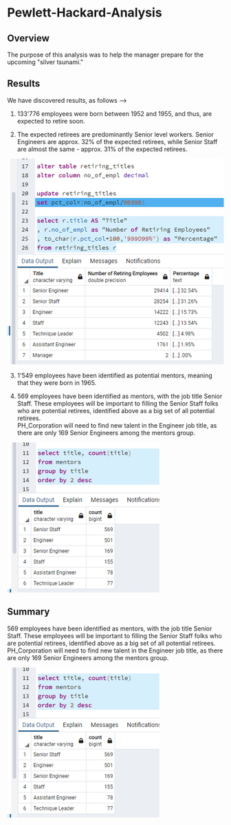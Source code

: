 # Pewlett-Hackard-Analysis

## Overview
The purpose of this analysis was to help the manager prepare for the upcoming "silver tsunami."

## Results
We have discovered results, as follows -->
1. 133'776 employees were born between 1952 and 1955, and thus, are expected to retire soon.

2. The expected retirees are predominantly Senior level workers.  Senior Engineers are approx. 32% of the expected retirees, while Senior Staff are almost the same - approx. 31% of the expected retirees.

![Expected Retirees by Job Title](https://github.com/timothykeating/Pewlett-Hackard-Analysis/blob/8ca032747065f6124c6821033e4b5fb626c91bb3/Data/Percentages.png)

3. 1'549 employees have been identified as potential mentors, meaning that they were born in 1965.

4. 569 employees have been identified as mentors, with the job title Senior Staff.  These employees will be important to filling the Senior Staff folks who are potential retirees, identified above as a big set of all potential retirees.  
PH_Corporation will need to find new talent in the Engineer job title, as there are only 169 Senior Engineers among the mentors group.   

![Mentors](https://github.com/timothykeating/Pewlett-Hackard-Analysis/blob/8ca032747065f6124c6821033e4b5fb626c91bb3/Data/Mentors.png)


## Summary
569 employees have been identified as mentors, with the job title Senior Staff.  These employees will be important to filling the Senior Staff folks who are potential retirees, identified above as a big set of all potential retirees.  
PH_Corporation will need to find new talent in the Engineer job title, as there are only 169 Senior Engineers among the mentors group.   

![Mentors](https://github.com/timothykeating/Pewlett-Hackard-Analysis/blob/8ca032747065f6124c6821033e4b5fb626c91bb3/Data/Mentors.png)










